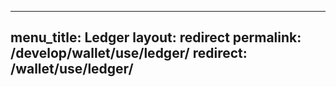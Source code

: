 ---

menu_title: Ledger
layout: redirect
permalink: /develop/wallet/use/ledger/
redirect: /wallet/use/ledger/
---